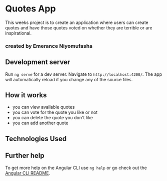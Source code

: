 # Quotes App

This weeks project is to create an application where users can create quotes and have those quotes voted on whether they are terrible or are inspirational.

### created by Emerance Niyomufasha

## Development server

Run `ng serve` for a dev server. Navigate to `http://localhost:4200/`. The app will automatically reload if you change any of the source files.


## How it works
  
  - you can view available quotes
  - you can vote for the quote you like or not
  - you can delete the quote you don't like
  - you can add another quote

## Technologies Used


## Further help

To get more help on the Angular CLI use `ng help` or go check out the [Angular CLI README](https://github.com/angular/angular-cli/blob/master/README.md).
